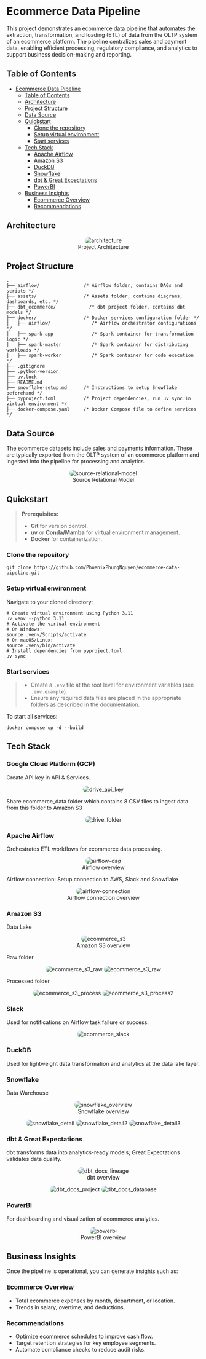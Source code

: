 # Ecommerce Data Pipeline

This project demonstrates an ecommerce data pipeline that automates the extraction, transformation, and loading (ETL) of data from the OLTP system of an ecommerce platform. The pipeline centralizes sales and payment data, enabling efficient processing, regulatory compliance, and analytics to support business decision-making and reporting.

## Table of Contents
- [Ecommerce Data Pipeline](#ecommerce-data-pipeline)
  - [Table of Contents](#table-of-contents)
  - [Architecture](#architecture)
  - [Project Structure](#project-structure)
  - [Data Source](#data-source)
  - [Quickstart](#quickstart)
    - [Clone the repository](#clone-the-repository)
    - [Setup virtual environment](#setup-virtual-environment)
    - [Start services](#start-services)
  - [Tech Stack](#tech-stack)
    - [Apache Airflow](#apache-airflow)
    - [Amazon S3](#amazon-s3)
    - [DuckDB](#duckdb)
    - [Snowflake](#snowflake)
    - [dbt \& Great Expectations](#dbt--great-expectations)
    - [PowerBI](#powerbi)
  - [Business Insights](#business-insights)
    - [Ecommerce Overview](#ecommerce-overview)
    - [Recommendations](#recommendations)

## Architecture

<!-- Add a diagram if available -->
<p align="center">
    <img src="assets/diagrams/architecture.svg" alt="architecture" style="border-radius: 10px;">
    </br>
  Project Architecture
</p>

## Project Structure
```shell
.
├── airflow/                /* Airflow folder, contains DAGs and scripts */
├── assets/                 /* Assets folder, contains diagrams, dashboards, etc. */
├── dbt_ecommerce/            /* dbt project folder, contains dbt models */
├── docker/                 /* Docker services configuration folder */
│   ├── airflow/               /* Airflow orchestrator configurations */
│   ├── spark-app              /* Spark container for transformation logic */
│   ├── spark-master           /* Spark container for distributing workloads */
│   ├── spark-worker           /* Spark container for code execution */
├── .gitignore
├── .python-version
├── uv.lock
├── README.md
├── snowflake-setup.md      /* Instructions to setup Snowflake beforehand */
├── pyproject.toml          /* Project dependencies, run uv sync in virtual environment */
├── docker-compose.yaml     /* Docker Compose file to define services */
```

## Data Source

The ecommerce datasets include sales and payments information. These are typically exported from the OLTP system of an ecommerce platform and ingested into the pipeline for processing and analytics.

<p align="center">
    <img src="assets/diagrams/relational_model_diagram.png" alt="source-relational-model" style="border-radius: 10px;">
    </br>
  Source Relational Model
</p>

## Quickstart

> **Prerequisites:**
> - **Git** for version control.
> - **uv** or **Conda/Mamba** for virtual environment management.
> - **Docker** for containerization.

### Clone the repository
```shell
git clone https://github.com/PhoenixPhungNguyen/ecommerce-data-pipeline.git
```

### Setup virtual environment
Navigate to your cloned directory:
```shell
# Create virtual environment using Python 3.11
uv venv --python 3.11
# Activate the virtual environment
# On Windows:
source .venv/Scripts/activate
# On macOS/Linux:
source .venv/bin/activate
# Install dependencies from pyproject.toml
uv sync
```

### Start services

> - Create a `.env` file at the root level for environment variables (see `.env.example`).
> - Ensure any required data files are placed in the appropriate folders as described in the documentation.

To start all services:
```shell
docker compose up -d --build
```

## Tech Stack
### Google Cloud Platform (GCP)
Create API key in API & Services.
<p align="center">
    <img src="images/drive_api_key.png" alt="drive_api_key" style="border-radius: 10px;">
    </br>
</p>
Share ecommerce_data folder which contains 8 CSV files to ingest data from this folder to Amazon S3
<p align="center">
    <img src="images/drive_folder.png" alt="drive_folder" style="border-radius: 10px;">
    </br>
</p>

### Apache Airflow
Orchestrates ETL workflows for ecommerce data processing.
<p align="center">
    <img src="images/ecommerce_airflow_dag.png" alt="airflow-dag" style="border-radius: 10px;">
    </br>
  Airflow overview
</p>
Airflow connection: Setup connection to AWS, Slack and Snowflake
<p align="center">
    <img src="images/ecommerce_airflow_connection.png" alt="airflow-connection" style="border-radius: 10px;">
    </br>
  Airflow connection overview
</p>

### Amazon S3
Data Lake
<p align="center">
    <img src="images/ecommerce_s3.png" alt="ecommerce_s3" style="border-radius: 10px;">
    </br>
  Amazon S3 overview
</p>
Raw folder
<p align="center">
    <img src="images/ecommerce_s3_raw.png" alt="ecommerce_s3_raw" style="border-radius: 10px;">
    <img src="images/ecommerce_s3_raw2.png" alt="ecommerce_s3_raw" style="border-radius: 10px;">
    </br>
</p>
Processed folder
<p align="center">
    <img src="images/ecommerce_s3_process.png" alt="ecommerce_s3_process" style="border-radius: 10px;">
    <img src="images/ecommerce_s3_process2.png" alt="ecommerce_s3_process2" style="border-radius: 10px;">
    </br>
</p>

### Slack
Used for notifications on Airflow task failure or success.
<p align="center">
    <img src="images/ecommerce_slack.png" alt="ecommerce_slack" style="border-radius: 10px;">
    </br>
</p>

### DuckDB
Used for lightweight data transformation and analytics at the data lake layer.

### Snowflake
Data Warehouse
<p align="center">
    <img src="images/snowflake_overview.png" alt="snowflake_overview" style="border-radius: 10px;">
    </br>
  Snowflake overview
</p>
<p align="center">
    <img src="images/snowflake_detail.png" alt="snowflake_detail" style="border-radius: 10px;">
    <img src="images/snowflake_detail2.png" alt="snowflake_detail2" style="border-radius: 10px;">
    <img src="images/snowflake_detail3.png" alt="snowflake_detail3" style="border-radius: 10px;">
    </br>
</p>

### dbt & Great Expectations
dbt transforms data into analytics-ready models; Great Expectations validates data quality.
<p align="center">
    <img src="images/dbt_docs_lineage.png" alt="dbt_docs_lineage" style="border-radius: 10px;">
    </br>
  dbt overview
</p>
<p align="center">
    <img src="images/dbt_docs_project.png" alt="dbt_docs_project" style="border-radius: 10px;">
    <img src="images/dbt_docs_database.png" alt="dbt_docs_database" style="border-radius: 10px;">
    </br>
</p>

### PowerBI
For dashboarding and visualization of ecommerce analytics.
<p align="center">
    <img src="images/powerbi.png" alt="powerbi" style="border-radius: 10px;">
    </br>
  PowerBI overview
</p>

## Business Insights

Once the pipeline is operational, you can generate insights such as:

### Ecommerce Overview
- Total ecommerce expenses by month, department, or location.
- Trends in salary, overtime, and deductions.

### Recommendations
- Optimize ecommerce schedules to improve cash flow.
- Target retention strategies for key employee segments.
- Automate compliance checks to reduce audit risks.
